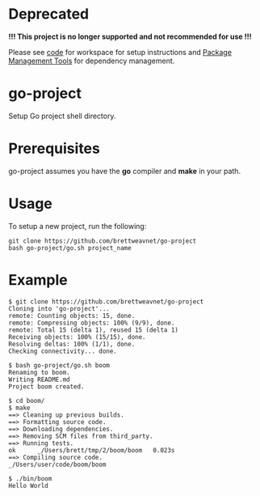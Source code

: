 # Deprecated

**!!! This project is no longer supported and not recommended for use !!!**

Please see [code](https://golang.org/doc/code.html) for workspace for setup instructions and [Package Management Tools](https://code.google.com/p/go-wiki/wiki/PackageManagementTools) for dependency management.

# go-project

Setup Go project shell directory.

# Prerequisites

go-project assumes you have the **go** compiler and **make** in your path.

# Usage

To setup a new project, run the following:

    git clone https://github.com/brettweavnet/go-project
    bash go-project/go.sh project_name

# Example

    $ git clone https://github.com/brettweavnet/go-project
    Cloning into 'go-project'...
    remote: Counting objects: 15, done.
    remote: Compressing objects: 100% (9/9), done.
    remote: Total 15 (delta 1), reused 15 (delta 1)
    Receiving objects: 100% (15/15), done.
    Resolving deltas: 100% (1/1), done.
    Checking connectivity... done.

    $ bash go-project/go.sh boom
    Renaming to boom.
    Writing README.md
    Project boom created.

    $ cd boom/
    $ make
    ==> Cleaning up previous builds.
    ==> Formatting source code.
    ==> Downloading dependencies.
    ==> Removing SCM files from third_party.
    ==> Running tests.
    ok      _/Users/brett/tmp/2/boom/boom   0.023s
    ==> Compiling source code.
    _/Users/user/code/boom/boom

    $ ./bin/boom
    Hello World
